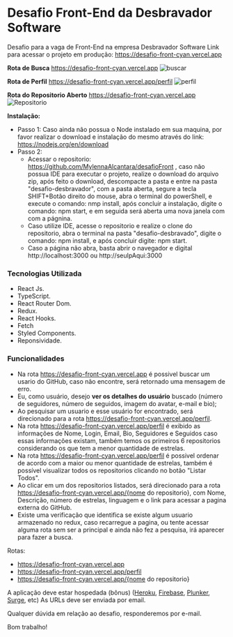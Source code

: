 # Desafio Front-End da Desbravador Software
Desafio para a vaga de Front-End na empresa Desbravador Software
Link para acessar o projeto em produção: https://desafio-front-cyan.vercel.app

**Rota de Busca**
https://desafio-front-cyan.vercel.app
![buscar](https://github.com/MylennaAlcantara/desafioFront/assets/93752575/f5cdf81a-742f-46ac-904c-6f3dbff09aaa)

**Rota de Perfil**
https://desafio-front-cyan.vercel.app/perfil
![perfil](https://github.com/MylennaAlcantara/desafioFront/assets/93752575/e2dbce75-405f-4c5d-9d19-d6fbf8b3143e)

**Rota do Repositorio Aberto**
https://desafio-front-cyan.vercel.app
![Repositorio](https://github.com/MylennaAlcantara/desafioFront/assets/93752575/6c11926d-6b8d-44ad-a438-ff32296947bc)


**Instalação:**  
* Passo 1:
  Caso ainda não possua o Node instalado em sua maquina, por favor realizar o download e instalação do mesmo através do link: https://nodejs.org/en/download
* Passo 2:
  * Acessar o repositorio: https://github.com/MylennaAlcantara/desafioFront , caso não possua IDE para executar o projeto, realize o download do arquivo zip, após feito o download, descompacte a pasta e entre na pasta "desafio-desbravador", com a pasta aberta, segure a tecla SHIFT+Botão direito do mouse, abra o terminal do powerShell, e execute o comando: nmp install, após concluir a instalação, digite o comando: npm start, e em seguida será aberta uma nova janela com com a págnina.
  * Caso utilize IDE, acesse o repositorio e realize o clone do repositorio, abra o terminal na pasta "desafio-desbravado", digite o comando: npm install, e após concluir digite: npm start.
  * Caso a página não abra, basta abrir o navegador e digital http://localhost:3000 ou http://seuIpAqui:3000

### **Tecnologias Utilizada** ###
* React Js.
* TypeScript.
* React Router Dom.
* Redux.
* React Hooks.
* Fetch
* Styled Components.
* Reponsividade.

### **Funcionalidades** ###

* Na rota https://desafio-front-cyan.vercel.app é possivel buscar um usario do GitHub, caso não encontre, será retornado uma mensagem de erro.
* Eu, como usuário, desejo **ver os detalhes do usuário** buscado (número de seguidores, número de seguidos, imagem do avatar, e-mail e bio);
* Ao pesquisar um usuario e esse usuário for encontrado, será direcionado para a rota https://desafio-front-cyan.vercel.app/perfil.
* Na rota https://desafio-front-cyan.vercel.app/perfil é exibido as informações de Nome, Login, Email, Bio, Seguidores e Seguidos caso essas informações existam, também temos os primeiros 6 repositorios considerando os que tem a menor quantidade de estrelas.
* Na rota https://desafio-front-cyan.vercel.app/perfil é possivel ordenar de acordo com a maior ou menor quantidade de estrelas, também é possível visualizar todos os repositorios clicando no botão "Listar Todos".
* Ao clicar em um dos repositorios listados, será direcionado para a rota https://desafio-front-cyan.vercel.app/{nome do repositorio}, com Nome, Descrição, número de estrelas, linguagem e o link para acessar a pagina externa do GitHub.
* Existe uma verificação que identifica se existe algum usuario armazenado no redux, caso recarregue a pagina, ou tente acessar alguma rota sem ser a principal e ainda não fez a pesquisa, irá aparecer para fazer a busca.
  
Rotas:
* https://desafio-front-cyan.vercel.app
* https://desafio-front-cyan.vercel.app/perfil
* https://desafio-front-cyan.vercel.app/{nome do repositorio}


A aplicação deve estar hospedada (bônus) ([Heroku](https://www.heroku.com/), [Firebase](https://www.firebase.com/), [Plunker](https://plnkr.co/), [Surge](http://surge.sh/), etc) As URLs deve ser enviada por email.

Qualquer dúvida em relação ao desafio, responderemos por e-mail.

Bom trabalho!
